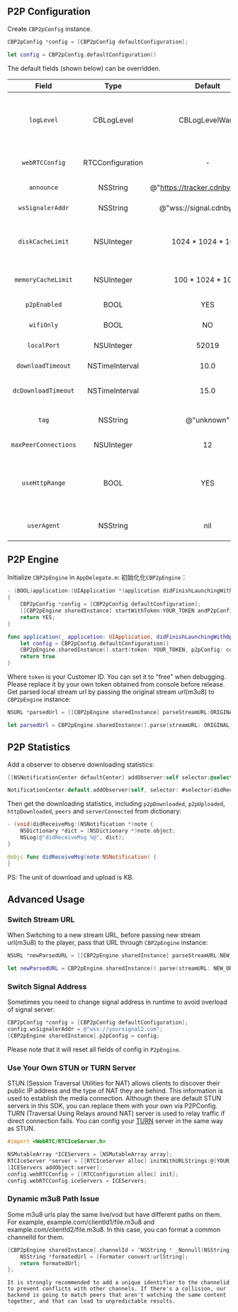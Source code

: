 
## P2P Configuration
Create `CBP2pConfig` instance.
```objectivec
CBP2pConfig *config = [CBP2pConfig defaultConfiguration];
```
```swift
let config = CBP2pConfig.defaultConfiguration()
```

The default fields (shown below) can be overridden.

| Field | Type | Default | Description |
| :-: | :-: | :-: | :-: |
| `logLevel` | CBLogLevel | CBLogLevelWarn | Print log level(CBLogLevelNone, CBLogLevelDebug, CBLogLevelInfo, CBLogLevelWarn, CBLogLevelError).                                                                                       
| `webRTCConfig` | RTCConfiguration | - | Providing options to configure WebRTC connections.
| `announce` | NSString | @"https://tracker.cdnbye.com/v1" | The address of tracker server.
| `wsSignalerAddr` | NSString | @"wss://signal.cdnbye.com" | The address of signal server.
| `diskCacheLimit` | NSUInteger | 1024 * 1024 * 1024 | The max size of binary data that can be stored in the cache for VOD(Set to 0 will disable disk cache).
| `memoryCacheLimit` | NSUInteger | 100 * 1024 * 1024 | The max size of binary data that can be stored in the memory cache.
| `p2pEnabled` | BOOL | YES | Enable or disable p2p engine.
| `wifiOnly` | BOOL | NO | Only allow uploading on Wi-Fi.
| `localPort` | NSUInteger | 52019 | The port for local http server.
| `downloadTimeout` | NSTimeInterval | 10.0 | TS file download timeout by HTTP.
| `dcDownloadTimeout` | NSTimeInterval | 15.0 | Max download timeout for WebRTC datachannel.
| `tag` | NSString | @"unknown" | User defined tag which is presented in console.
| `maxPeerConnections` | NSUInteger | 12 | Max peer connections at the same time.
| `useHttpRange` | BOOL | YES | Use HTTP ranges requests where it is possible. Allows to continue (and not start over) aborted P2P downloads over HTTP.
| `userAgent` | NSString | nil | Set User-Agent to http header while requesting ts.

## P2P Engine
Initialize `CBP2pEngine` in `AppDelegate.m`:
初始化化`CBP2pEngine`：
```objectivec
- (BOOL)application:(UIApplication *)application didFinishLaunchingWithOptions:(NSDictionary *)launchOptions
{
    CBP2pConfig *config = [CBP2pConfig defaultConfiguration];
    [[CBP2pEngine sharedInstance] startWithToken:YOUR_TOKEN andP2pConfig:config];
    return YES;
}
```
```swift
func application(_ application: UIApplication, didFinishLaunchingWithOptions launchOptions: [UIApplication.LaunchOptionsKey: Any]?) -> Bool {
    let config = CBP2pConfig.defaultConfiguration()
    CBP2pEngine.sharedInstance().start(token: YOUR_TOKEN, p2pConfig: config)
    return true
}
```
Where `token` is your Customer ID. You can set it to "free" when debugging. Please replace it by your own token obtained from console before release.
Get parsed local stream url by passing the original stream url(m3u8) to `CBP2pEngine` instance:
```objectivec
NSURL *parsedUrl = [[CBP2pEngine sharedInstance] parseStreamURL:ORIGINAL_URL];
```
```swift
let parsedUrl = CBP2pEngine.sharedInstance().parse(streamURL: ORIGINAL_URL)
```

## P2P Statistics
Add a observer to observe downloading statistics:
```objectivec
[[NSNotificationCenter defaultCenter] addObserver:self selector:@selector(didReceiveMsg:) name:kP2pEngineDidReceiveStatistics object:nil];
```
```swift
NotificationCenter.default.addObserver(self, selector: #selector(didReceiveMsg), name: NSNotification.Name(rawValue: kP2pEngineDidReceiveStatistics), object: nil)
```
Then get the downloading statistics, including `p2pDownloaded`, `p2pUploaded`, `httpDownloaded`, `peers` and `serverConnected` from dictionary:
```objectivec
- (void)didReceiveMsg:(NSNotification *)note {
    NSDictionary *dict = (NSDictionary *)note.object;
    NSLog(@"didReceiveMsg %@", dict);
}
```
```swift
@objc func didReceiveMsg(note:NSNotification) {
}
```
PS: The unit of download and upload is KB.

## Advanced Usage
### Switch Stream URL
When Switching to a new stream URL, before passing new stream url(m3u8) to the player, pass that URL through `CBP2pEngine` instance:
```objectivec
NSURL *newParsedURL = [[CBP2pEngine sharedInstance] parseStreamURL:NEW_ORIGINAL_URL];
```
```swift
let newParsedURL = CBP2pEngine.sharedInstance().parse(streamURL: NEW_ORIGINAL_URL)
```

### Switch Signal Address
Sometimes you need to change signal address in runtime to avoid overload of signal server:
```objectivec
CBP2pConfig *config = [CBP2pConfig defaultConfiguration];
config.wsSignalerAddr = @"wss://yoursignal2.com";
[CBP2pEngine sharedInstance].p2pConfig = config;
```
Please note that it will reset all fields of config in `P2pEngine`.

### Use Your Own STUN or TURN Server
STUN (Session Traversal Utilities for NAT) allows clients to discover their public IP address and the type of NAT they are behind. This information is used to establish the media connection. Although there are default STUN servers in this SDK, you can replace them with your own via P2PConfig. TURN (Traversal Using Relays around NAT) server is used to relay traffic if direct connection fails. You can config your [TURN](https://github.com/coturn/coturn) server in the same way as STUN.
```objectivec
#import <WebRTC/RTCIceServer.h>

NSMutableArray *ICEServers = [NSMutableArray array];
RTCIceServer *server = [[RTCIceServer alloc] initWithURLStrings:@[YOUR_STUN_OR_TURN_SERVER]];
[ICEServers addObject:server];
config.webRTCConfig = [[RTCConfiguration alloc] init];
config.webRTCConfig.iceServers = ICEServers;
```
### Dynamic m3u8 Path Issue
Some m3u8 urls play the same live/vod but have different paths on them. For example, example.com/clientId1/file.m3u8 and example.com/clientId2/file.m3u8. In this case, you can format a common channelId for them.
```objectivec
[CBP2pEngine sharedInstance].channelId = ^NSString * _Nonnull(NSString * _Nonnull urlString) {
    NSString *formatedUrl = [Formater convert:urlString];
    return formatedUrl;
};
```
`It is strongly recommended to add a unique identifier to the channelid to prevent conflicts with other channels. If there's a collision, our backend is going to match peers that aren't watching the same content together, and that can lead to unpredictable results.`
